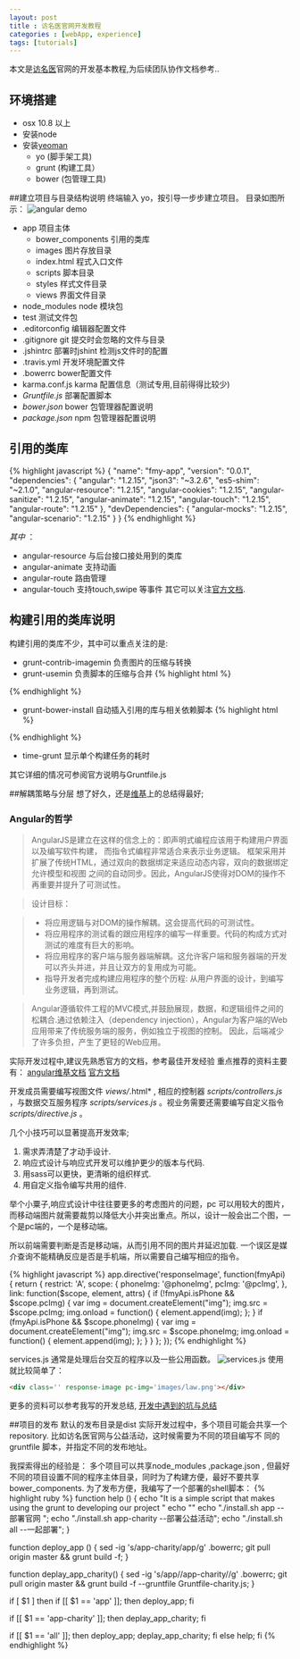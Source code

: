 ```yaml
---
layout: post
title : 访名医官网开发教程
categories : [webApp, experience]
tags: [tutorials]
---
```


本文是[访名医](http://vzhen.com/#!/)官网的开发基本教程,为后续团队协作文档参考..
## 环境搭建
* osx 10.8 以上 
* 安装node
* 安装[yeoman](http://yeoman.io/)
  - yo (脚手架工具)
  - grunt (构建工具）
  - bower (包管理工具)

##建立项目与目录结构说明
终端输入 yo，按引导一步步建立项目。
目录如图所示：
![angular demo]({{site.url}}/images/angular.png)

* app 项目主体
  - bower_components 引用的类库
  - images 图片存放目录
  - index.html 程式入口文件
  - scripts 脚本目录
  - styles 样式文件目录
  - views 界面文件目录
* node_modules node 模块包
* test 测试文件包
* .editorconfig 编辑器配置文件
* .gitignore git 提交时会忽略的文件与目录
* .jshintrc 部署时jshint 检测js文件时的配置
* .travis.yml 开发环境配置文件
* .bowerrc bower配置文件
* karma.conf.js karma 配置信息（测试专用,目前得得比较少)
* *Gruntfile.js* 部署配置脚本
* *bower.json* bower 包管理器配置说明
* *package.json* npm 包管理器配置说明

## 引用的类库
{% highlight javascript %}
{
 "name": "fmy-app",
  "version": "0.0.1",
  "dependencies": {
    "angular": "1.2.15",
    "json3": "~3.2.6",
    "es5-shim": "~2.1.0",
    "angular-resource": "1.2.15",
    "angular-cookies": "1.2.15",
    "angular-sanitize": "1.2.15",
    "angular-animate": "1.2.15",
    "angular-touch": "1.2.15",
    "angular-route": "1.2.15"
  },
  "devDependencies": {
    "angular-mocks": "1.2.15",
    "angular-scenario": "1.2.15"
  }
}
{% endhighlight %}

 *其中* ：
* angular-resource 与后台接口接处用到的类库
* angular-animate 支持动画
* angular-route  路由管理
* angular-touch 支持touch,swipe 等事件
其它可以关注[官方文档](https://docs.angularjs.org/api/ngSanitize/service/$sanitize).

## 构建引用的类库说明
构建引用的类库不少，其中可以重点关注的是:
 * grunt-contrib-imagemin 负责图片的压缩与转换
 * grunt-usemin 负责脚本的压缩与合并
{% highlight html %}
  <!--[if lte IE 9]>
   <!--build:css({.tmp,app}) styles/ie8.css -->
   <link rel="stylesheet" href="styles/ie8.css"> 
   <!--endbuild -->
  <![endif]-->
{% endhighlight %}

* grunt-bower-install 自动插入引用的库与相关依赖脚本
{% highlight html %}
  <!-- build:js scripts/vendor.js -->
  <!-- bower:js -->
  <script src="bower_components/angular/angular.js"></script>
  <script src="bower_components/angular-resource/angular-resource.js"></script>
  <script src="bower_components/angular-cookies/angular-cookies.js"></script>
  <script src="bower_components/angular-sanitize/angular-sanitize.js"></script>
  <script src="bower_components/angular-animate/angular-animate.js"></script>
  <script src="bower_components/angular-touch/angular-touch.js"></script>
  <script src="bower_components/angular-route/angular-route.js"></script>
  <!-- endbower -->
  <!-- endbuild -->
{% endhighlight %}
  * time-grunt 显示单个构建任务的耗时 

其它详细的情况可参阅官方说明与Gruntfile.js

##解耦策略与分层
想了好久，还是[维基](http://zh.wikipedia.org/wiki/AngularJS)上的总结得最好;
### Angular的哲学 
> AngularJS是建立在这样的信念上的：即声明式编程应该用于构建用户界面以及编写软件构建， 而指令式编程非常适合来表示业务逻辑。
>     框架采用并扩展了传统HTML，通过双向的数据绑定来适应动态内容，双向的数据绑定允许模型和视图 之间的自动同步。因此，AngularJS使得对DOM的操作不再重要并提升了可测试性。

> 设计目标：

> * 将应用逻辑与对DOM的操作解耦。这会提高代码的可测试性。
> * 将应用程序的测试看的跟应用程序的编写一样重要。代码的构成方式对测试的难度有巨大的影响。
> *  将应用程序的客户端与服务器端解耦。这允许客户端和服务器端的开发可以齐头并进，并且让双方的复用成为可能。
> * 指导开发者完成构建应用程序的整个历程: 从用户界面的设计，到编写业务逻辑，再到测试。

> Angular遵循软件工程的MVC模式,并鼓励展现，数据，和逻辑组件之间的松耦合.通过依赖注入（dependency injection），Angular为客户端的Web应用带来了传统服务端的服务，例如独立于视图的控制。 因此，后端减少了许多负担，产生了更轻的Web应用。 

实际开发过程中,建议先熟悉官方的文档，参考最佳开发经验
重点推荐的资料主要有： [angular维基文档](https://github.com/angular/angular.js/wiki) [官方文档](https://github.com/angular/angular.js/wiki)

开发成员需要编写视图文件 *views/*.html* , 相应的控制器 *scripts/controllers.js* ，与数据交互服务程序 *scripts/services.js* 。视业务需要还需要编写自定义指令 *scripts/directive.js* 。

几个小技巧可以显著提高开发效率;
1. 需求弄清楚了才动手设计.
2. 响应式设计与响应式开发可以维护更少的版本与代码.
3. 用sass可以更快，更清晰的组织样式.
4. 用自定义指令编写共用的组件.

举个小粟子,响应式设计中往往要更多的考虑图片的问题，pc 可以用较大的图片，而移动端图片就需要裁剪以降低大小并突出重点。所以，设计一般会出二个图，一个是pc端的，一个是移动端。

所以前端需要判断是否是移动端，从而引用不同的图片并延迟加载. 一个误区是媒介查询不能精确反应是否是手机端，所以需要自己编写相应的指令。

{% highlight javascript %}
app.directive('responseImage', function(fmyApi) {
  return {
    restrict: 'A',
    scope: {
      phoneImg: '@phoneImg',
      pcImg: '@pcImg',
    },
    link: function($scope, element, attrs) {
      if (!fmyApi.isPhone && $scope.pcImg) {
        var img = document.createElement("img");
        img.src = $scope.pcImg;
        img.onload = function() {
          element.append(img);
        };
      }
      if (fmyApi.isPhone && $scope.phoneImg) {
        var img = document.createElement("img");
        img.src = $scope.phoneImg;
        img.onload = function() {
          element.append(img);
        };
      }
    }
  };
});
{% endhighlight %}

services.js 通常是处理后台交互的程序以及一些公用函数。
![services.js]({{site.url}}/images/service.png)
使用就比较简单了：
```html
<div class='' response-image pc-img='images/law.png'></div>
```
更多的资料可以参考我写的开发总结, [开发中遇到的坑与总结](http://heyi.github.io/webapp/experience/2014/07/01/index.html)

##项目的发布
默认的发布目录是dist
实际开发过程中，多个项目可能会共享一个repository.
比如访名医官网与公益活动，这时候需要为不同的项目编写不
同的gruntfile 脚本，并指定不同的发布地址。

我探索得出的经验是：
多个项目可以共享node_modules ,package.json , 但最好不同的项目设置不同的程序主体目录，同时为了构建方便，最好不要共享bower_components.  为了发布方便，我编写了一个部署的shell脚本：
{% highlight ruby %}
function help () {
    echo "It is  a simple script that makes using the grunt to developing our project "
    echo ""
    echo "./install.sh app                                  --部署官网 ";
    echo "./install.sh app-charity                          --部署公益活动";
    echo "./install.sh all                                  --一起部署";
}

function deploy_app () {
    sed -ig 's/app-charity/app/g' .bowerrc;
    git pull  origin master && grunt build -f;
}

function deplay_app_charity() {
    sed -ig 's/app\//app-charity\//g' .bowerrc;
    git pull origin master && grunt build -f --gruntfile Gruntfile-charity.js;
}

if [ $1 ]
then
  if [[ $1 == 'app' ]]; then
    deploy_app;
  fi

  if [[ $1 == 'app-charity' ]]; then
    deplay_app_charity;
  fi

  if [[ $1 == 'all' ]]; then
    deploy_app;
    deplay_app_charity;
  fi
else
  help;
fi
{% endhighlight %}

